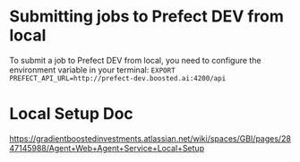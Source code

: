 # Submitting jobs to Prefect DEV from local

To submit a job to Prefect DEV from local, you need to configure the environment variable in your terminal: `EXPORT PREFECT_API_URL=http://prefect-dev.boosted.ai:4200/api`

# Local Setup Doc
https://gradientboostedinvestments.atlassian.net/wiki/spaces/GBI/pages/2847145988/Agent+Web+Agent+Service+Local+Setup
